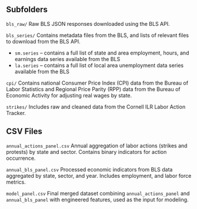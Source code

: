 ## Subfolders

`bls_raw/`
Raw BLS JSON responses downloaded using the BLS API.

`bls_series/`
Contains metadata files from the BLS, and lists of relevant files to download from the BLS API.
- `sm.series` – contains a full list of state and area employment, hours, and earnings data series available from the BLS
- `la.series` –  contains a full list of local area unemployment data series available from the BLS

`cpi/`
Contains national Consumer Price Index (CPI) data from the Bureau of Labor Statistics and Regional Price Parity (RPP) data from the Bureau of Economic Activity for adjusting real wages by state.

`strikes/`
Includes raw and cleaned data from the Cornell ILR Labor Action Tracker.

## CSV Files

`annual_actions_panel.csv`
Annual aggregation of labor actions (strikes and protests) by state and sector. Contains binary indicators for action occurrence.

`annual_bls_panel.csv`
Processed economic indicators from BLS data aggregated by state, sector, and year. Includes employment, and labor force metrics. 

`model_panel.csv`
Final merged dataset combining `annual_actions_panel` and `annual_bls_panel` with engineered features, used as the input for modeling.
